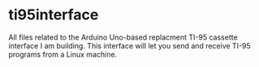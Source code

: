 # ti95interface
All files related to the Arduino Uno-based replacment TI-95 cassette interface I am building. This interface will let you send and receive TI-95 programs from a Linux machine.

